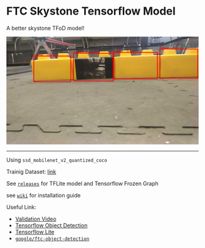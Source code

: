 # FTC Skystone Tensorflow Model

A better skystone TFoD model!

![Validation Picture](https://github.com/ssysm/skystone-model/raw/master/wiki_images/skystone-validation-step800k.png)

---

Using `ssd_mobilenet_v2_quantized_coco`

Trainig Dataset: [link](https://drive.google.com/file/d/1cBOBqpyhYSbrOZVVwx9nQuY_-4UAZL_v/view?usp=sharing)

See [`releases`](https://github.com/ssysm/skystone-model/releases) for TFLite model and Tensorflow Frozen Graph

see [`wiki`](https://github.com/ssysm/skystone-model/wiki) for installation guide

Useful Link:
  - [Validation Video](https://drive.google.com/file/d/15rum5UhMl-KzG86Qy9FtEQSKu162W_nR/view?usp=sharing)
  - [Tensorflow Object Detection](https://github.com/tensorflow/models/tree/master/research/object_detection)
  - [Tensorflow Lite](https://www.tensorflow.org/lite)
  - [`google/ftc-object-detection`](https://github.com/google/ftc-object-detection)
